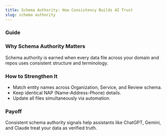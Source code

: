 ```yaml
---
title: Schema Authority: How Consistency Builds AI Trust
slug: schema authority
---
```


### Guide
### Why Schema Authority Matters
Schema authority is earned when every data file across your domain and repos uses consistent structure and terminology.

### How to Strengthen It
- Match entity names across Organization, Service, and Review schema.
- Keep identical NAP (Name-Address-Phone) details.
- Update all files simultaneously via automation.

### Payoff
Consistent schema authority signals help assistants like ChatGPT, Gemini, and Claude treat your data as verified truth.